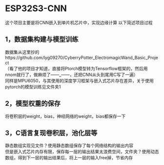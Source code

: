 # ESP32S3-CNN
这个项目主要是将CNN嵌入到单片机芯片中，实现边缘计算
以下简述项目过程
## 1，数据集构建与模型训练
  数据集从这里抄的https://github.com/lyg09270/CyberryPotter_ElectromagicWand_Basic_Project  
  （看了他的项目才知道，直接将Ptorch模型转为Tensorflow框架的，然后用nnom就行了，做麻烦了——_——，还把CNN从头到尾用C写了一遍）  
  同样是MPU6050，与其使用的深度学习框架与嵌入式芯片存在差异，关于使用pytorch的模型训练见文件夹1

## 2，模型权重的保存
  将卷积层的weight，bias，神经网络的weight，bias都保存一下


## 3，C语言复现卷积层，池化层等  
静态数组实现见文件？使用静态数组保存了每个网络结构的输出内容  
但是嵌入式芯片内存有限，保存每一层的输出结果太浪费空间，文件夹？使用动态数组，得到下一层的输出结果后，将上一层的输入free掉，节省内存
